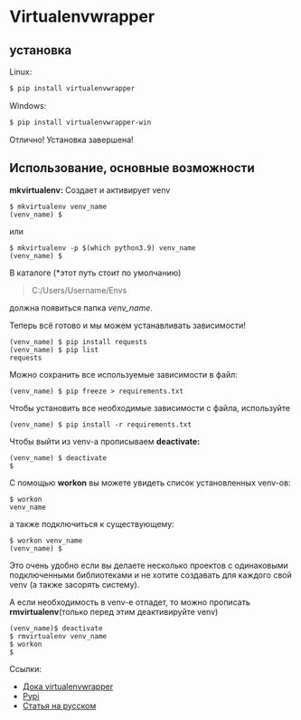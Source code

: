 # Virtualenvwrapper

## установка

Linux:

```sh
$ pip install virtualenvwrapper
```

Windows:

```bash
$ pip install virtualenvwrapper-win
```

Отлично! Установка завершена!

## Использование, основные возможности

**mkvirtualenv:**
Создает и активирует venv

```properties
$ mkvirtualenv venv_name
(venv_name) $
```

или

```properties
$ mkvirtualenv -p $(which python3.9) venv_name
(venv_name) $
```

В каталоге (\*этот путь стоит по умолчанию)

> C:/Users/Username/Envs

должна появиться папка _venv_name_.

Теперь всё готово и мы можем устанавливать зависимости!

```properties
(venv_name) $ pip install requests
(venv_name) $ pip list
requests
```

Можно сохранить все используемые зависимости в файл:

```properties
(venv_name) $ pip freeze > requirements.txt
```

Чтобы установить все необходимые зависимости с файла, используйте

```properties
(venv_name) $ pip install -r requirements.txt
```

Чтобы выйти из venv-а прописываем **deactivate:**

```properties
(venv_name) $ deactivate
$
```

С помощью **workon** вы можете увидеть список установленных venv-ов:

```properties
$ workon
venv_name
```

а также подключиться к существующему:

```properties
$ workon venv_name
(venv_name) $
```

Это очень удобно если вы делаете несколько проектов с одинаковыми подключенными библиотеками и не хотите создавать для каждого свой venv (а также засорять систему).

А если необходимость в venv-е отпадет, то можно прописать **rmvirtualenv**(только перед этим деактивируйте venv)

```properties
(venv_name)$ deactivate
$ rmvirtualenv venv_name
$ workon
$
```

Ссылки:

- [Дока virtualenvwrapper](https://virtualenvwrapper.readthedocs.io/en/latest/command_ref.html)
- [Pypi](https://pypi.org/project/virtualenvwrapper-win/)
- [Статья на русском](https://python-scripts.com/virtualenv)
